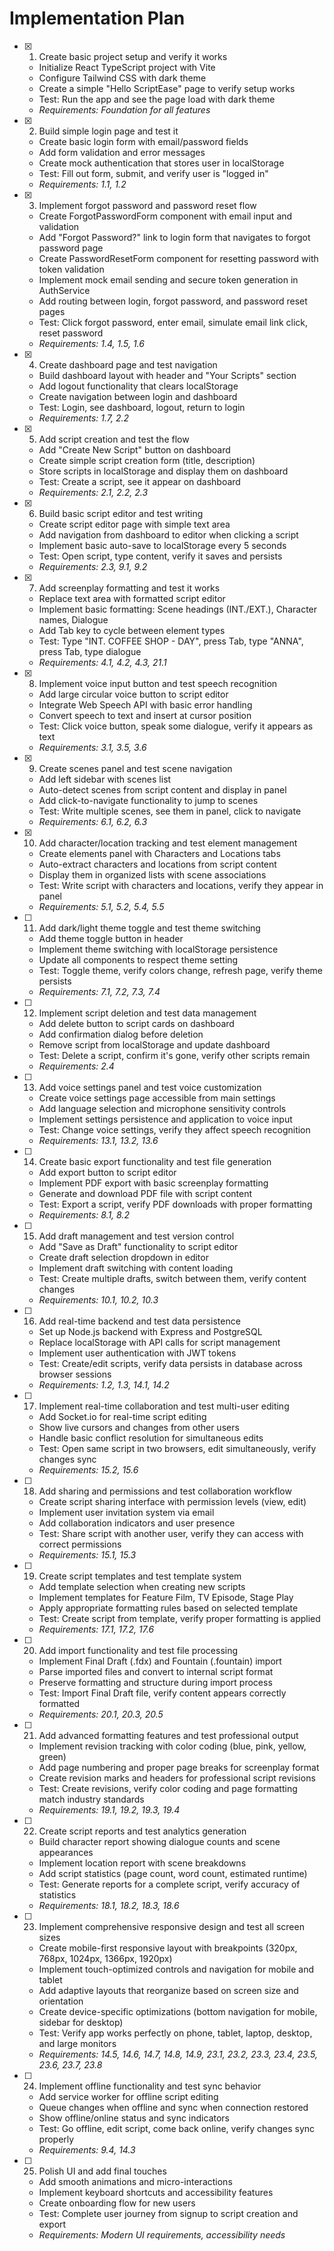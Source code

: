 # Implementation Plan

- [x] 1. Create basic project setup and verify it works


  - Initialize React TypeScript project with Vite
  - Configure Tailwind CSS with dark theme
  - Create a simple "Hello ScriptEase" page to verify setup works
  - Test: Run the app and see the page load with dark theme
  - _Requirements: Foundation for all features_

- [x] 2. Build simple login page and test it


  - Create basic login form with email/password fields
  - Add form validation and error messages
  - Create mock authentication that stores user in localStorage
  - Test: Fill out form, submit, and verify user is "logged in"
  - _Requirements: 1.1, 1.2_

- [x] 3. Implement forgot password and password reset flow


  - Create ForgotPasswordForm component with email input and validation
  - Add "Forgot Password?" link to login form that navigates to forgot password page
  - Create PasswordResetForm component for resetting password with token validation
  - Implement mock email sending and secure token generation in AuthService
  - Add routing between login, forgot password, and password reset pages
  - Test: Click forgot password, enter email, simulate email link click, reset password
  - _Requirements: 1.4, 1.5, 1.6_

- [x] 4. Create dashboard page and test navigation





  - Build dashboard layout with header and "Your Scripts" section
  - Add logout functionality that clears localStorage
  - Create navigation between login and dashboard
  - Test: Login, see dashboard, logout, return to login
  - _Requirements: 1.7, 2.2_

- [x] 5. Add script creation and test the flow





  - Add "Create New Script" button on dashboard
  - Create simple script creation form (title, description)
  - Store scripts in localStorage and display them on dashboard
  - Test: Create a script, see it appear on dashboard
  - _Requirements: 2.1, 2.2, 2.3_

- [x] 6. Build basic script editor and test writing





  - Create script editor page with simple text area
  - Add navigation from dashboard to editor when clicking a script
  - Implement basic auto-save to localStorage every 5 seconds
  - Test: Open script, type content, verify it saves and persists
  - _Requirements: 2.3, 9.1, 9.2_

- [x] 7. Add screenplay formatting and test it works


  - Replace text area with formatted script editor
  - Implement basic formatting: Scene headings (INT./EXT.), Character names, Dialogue
  - Add Tab key to cycle between element types
  - Test: Type "INT. COFFEE SHOP - DAY", press Tab, type "ANNA", press Tab, type dialogue
  - _Requirements: 4.1, 4.2, 4.3, 21.1_

- [x] 8. Implement voice input button and test speech recognition

  - Add large circular voice button to script editor
  - Integrate Web Speech API with basic error handling
  - Convert speech to text and insert at cursor position
  - Test: Click voice button, speak some dialogue, verify it appears as text
  - _Requirements: 3.1, 3.5, 3.6_



- [x] 9. Create scenes panel and test scene navigation


  - Add left sidebar with scenes list
  - Auto-detect scenes from script content and display in panel
  - Add click-to-navigate functionality to jump to scenes
  - Test: Write multiple scenes, see them in panel, click to navigate
  - _Requirements: 6.1, 6.2, 6.3_

- [x] 10. Add character/location tracking and test element management


  - Create elements panel with Characters and Locations tabs
  - Auto-extract characters and locations from script content
  - Display them in organized lists with scene associations
  - Test: Write script with characters and locations, verify they appear in panel
  - _Requirements: 5.1, 5.2, 5.4, 5.5_

- [ ] 11. Add dark/light theme toggle and test theme switching
  - Add theme toggle button in header
  - Implement theme switching with localStorage persistence
  - Update all components to respect theme setting
  - Test: Toggle theme, verify colors change, refresh page, verify theme persists
  - _Requirements: 7.1, 7.2, 7.3, 7.4_

- [ ] 12. Implement script deletion and test data management
  - Add delete button to script cards on dashboard
  - Add confirmation dialog before deletion
  - Remove script from localStorage and update dashboard
  - Test: Delete a script, confirm it's gone, verify other scripts remain
  - _Requirements: 2.4_

- [ ] 13. Add voice settings panel and test voice customization
  - Create voice settings page accessible from main settings
  - Add language selection and microphone sensitivity controls
  - Implement settings persistence and application to voice input
  - Test: Change voice settings, verify they affect speech recognition
  - _Requirements: 13.1, 13.2, 13.6_

- [ ] 14. Create basic export functionality and test file generation
  - Add export button to script editor
  - Implement PDF export with basic screenplay formatting
  - Generate and download PDF file with script content
  - Test: Export a script, verify PDF downloads with proper formatting
  - _Requirements: 8.1, 8.2_

- [ ] 15. Add draft management and test version control
  - Add "Save as Draft" functionality to script editor
  - Create draft selection dropdown in editor
  - Implement draft switching with content loading
  - Test: Create multiple drafts, switch between them, verify content changes
  - _Requirements: 10.1, 10.2, 10.3_

- [ ] 16. Add real-time backend and test data persistence
  - Set up Node.js backend with Express and PostgreSQL
  - Replace localStorage with API calls for script management
  - Implement user authentication with JWT tokens
  - Test: Create/edit scripts, verify data persists in database across browser sessions
  - _Requirements: 1.2, 1.3, 14.1, 14.2_

- [ ] 17. Implement real-time collaboration and test multi-user editing
  - Add Socket.io for real-time script editing
  - Show live cursors and changes from other users
  - Handle basic conflict resolution for simultaneous edits
  - Test: Open same script in two browsers, edit simultaneously, verify changes sync
  - _Requirements: 15.2, 15.6_

- [ ] 18. Add sharing and permissions and test collaboration workflow
  - Create script sharing interface with permission levels (view, edit)
  - Implement user invitation system via email
  - Add collaboration indicators and user presence
  - Test: Share script with another user, verify they can access with correct permissions
  - _Requirements: 15.1, 15.3_

- [ ] 19. Create script templates and test template system
  - Add template selection when creating new scripts
  - Implement templates for Feature Film, TV Episode, Stage Play
  - Apply appropriate formatting rules based on selected template
  - Test: Create script from template, verify proper formatting is applied
  - _Requirements: 17.1, 17.2, 17.6_

- [ ] 20. Add import functionality and test file processing
  - Implement Final Draft (.fdx) and Fountain (.fountain) import
  - Parse imported files and convert to internal script format
  - Preserve formatting and structure during import process
  - Test: Import Final Draft file, verify content appears correctly formatted
  - _Requirements: 20.1, 20.3, 20.5_

- [ ] 21. Add advanced formatting features and test professional output
  - Implement revision tracking with color coding (blue, pink, yellow, green)
  - Add page numbering and proper page breaks for screenplay format
  - Create revision marks and headers for professional script revisions
  - Test: Create revisions, verify color coding and page formatting match industry standards
  - _Requirements: 19.1, 19.2, 19.3, 19.4_

- [ ] 22. Create script reports and test analytics generation
  - Build character report showing dialogue counts and scene appearances
  - Implement location report with scene breakdowns
  - Add script statistics (page count, word count, estimated runtime)
  - Test: Generate reports for a complete script, verify accuracy of statistics
  - _Requirements: 18.1, 18.2, 18.3, 18.6_

- [ ] 23. Implement comprehensive responsive design and test all screen sizes
  - Create mobile-first responsive layout with breakpoints (320px, 768px, 1024px, 1366px, 1920px)
  - Implement touch-optimized controls and navigation for mobile and tablet
  - Add adaptive layouts that reorganize based on screen size and orientation
  - Create device-specific optimizations (bottom navigation for mobile, sidebar for desktop)
  - Test: Verify app works perfectly on phone, tablet, laptop, desktop, and large monitors
  - _Requirements: 14.5, 14.6, 14.7, 14.8, 14.9, 23.1, 23.2, 23.3, 23.4, 23.5, 23.6, 23.7, 23.8_

- [ ] 24. Implement offline functionality and test sync behavior
  - Add service worker for offline script editing
  - Queue changes when offline and sync when connection restored
  - Show offline/online status and sync indicators
  - Test: Go offline, edit script, come back online, verify changes sync properly
  - _Requirements: 9.4, 14.3_

- [ ] 25. Polish UI and add final touches
  - Add smooth animations and micro-interactions
  - Implement keyboard shortcuts and accessibility features
  - Create onboarding flow for new users
  - Test: Complete user journey from signup to script creation and export
  - _Requirements: Modern UI requirements, accessibility needs_

